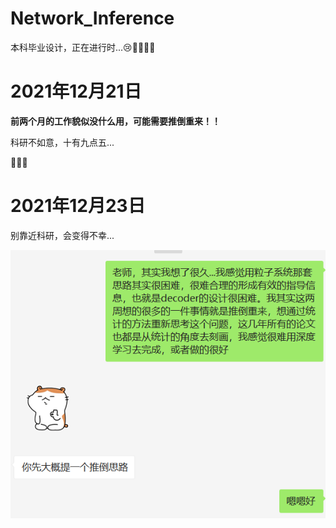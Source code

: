 # Network_Inference
本科毕业设计，正在进行时...😢🤢💕💕💕

# 2021年12月21日
**前两个月的工作貌似没什么用，可能需要推倒重来！！**

科研不如意，十有九点五...

🥶🥶🥶

# 2021年12月23日
别靠近科研，会变得不幸...

![image](images/2021-12-23.png)
